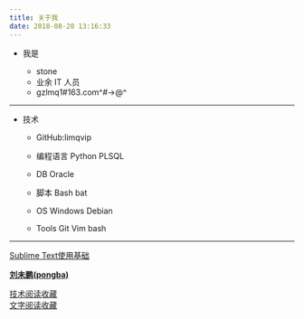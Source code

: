 ```yaml
---
title: 关于我
date: 2018-08-20 13:16:33
---
```





   - 我是

        - stone 
        - 业余 IT 人员
        - gzlmq1#163.com^#->@^

---

   - 技术

      - GitHub:limqvip

      - 编程语言
        Python PLSQL 

      - DB
        Oracle

      - 脚本
        Bash bat

      - OS
        Windows
        Debian
        
      - Tools
        Git Vim bash



---

[Sublime Text使用基础](http://www.sublimetextcn.com/)

[**刘未鹏(pongba)**](http://mindhacks.cn/about/)

[技术阅读收藏](https://icehe.github.io/tech/)    	
[文字阅读收藏](https://icehe.github.io/read/)














